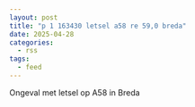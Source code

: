 ```yaml
---
layout: post
title: "p 1 163430 letsel a58 re 59,0 breda"
date: 2025-04-28
categories: 
  - rss
tags: 
  - feed
---
```


Ongeval met letsel op A58 in Breda

